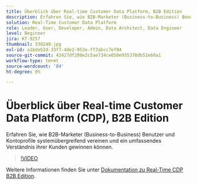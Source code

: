 ```yaml
---
title: Überblick über Real-time Customer Data Platform, B2B Edition
description: Erfahren Sie, wie B2B-Marketer (Business-to-Business) Benutzer und Kontoprofile systemübergreifend vereinen und ein umfassendes Verständnis ihrer Kunden gewinnen können.
solution: Real-Time Customer Data Platform
role: Leader, User, Developer, Admin, Data Architect, Data Engineer
level: Beginner
jira: KT-9257
thumbnail: 338249.jpg
exl-id: a1bde52d-33f7-4de2-953e-ff7abcc7ef84
source-git-commit: 42427df298e2c5ae734ce050e935378db51e66a1
workflow-type: tm+mt
source-wordcount: '84'
ht-degree: 0%

---
```


# Überblick über Real-time Customer Data Platform (CDP), B2B Edition

Erfahren Sie, wie B2B-Marketer (Business-to-Business) Benutzer und Kontoprofile systemübergreifend vereinen und ein umfassendes Verständnis ihrer Kunden gewinnen können.

>[!VIDEO](https://video.tv.adobe.com/v/338249?quality=12&learn=on)

Weitere Informationen finden Sie unter [Dokumentation zu Real-Time CDP B2B Edition](https://experienceleague.adobe.com/docs/experience-platform/rtcdp/b2b-overview.html).
